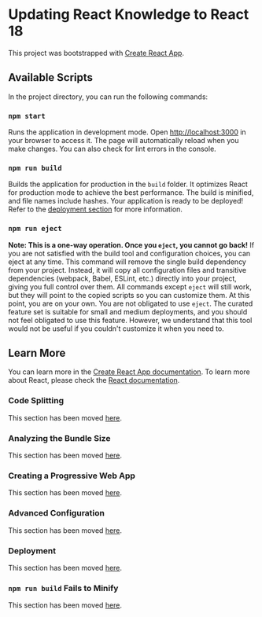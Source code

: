 # Updating React Knowledge to React 18

This project was bootstrapped with [Create React App](https://github.com/facebook/create-react-app).

## Available Scripts

In the project directory, you can run the following commands:

### `npm start`

Runs the application in development mode.
Open [http://localhost:3000](http://localhost:3000) in your browser to access it.
The page will automatically reload when you make changes.
You can also check for lint errors in the console.

### `npm run build`

Builds the application for production in the `build` folder.
It optimizes React for production mode to achieve the best performance.
The build is minified, and file names include hashes.
Your application is ready to be deployed!
Refer to the [deployment section](https://facebook.github.io/create-react-app/docs/deployment) for more information.

### `npm run eject`

**Note: This is a one-way operation. Once you `eject`, you cannot go back!**
If you are not satisfied with the build tool and configuration choices, you can eject at any time. This command will
remove the single build dependency from your project.
Instead, it will copy all configuration files and transitive dependencies (webpack, Babel, ESLint, etc.) directly into
your project, giving you full control over them. All commands except `eject` will still work, but they will point to the
copied scripts so you can customize them. At this point, you are on your own.
You are not obligated to use `eject`. The curated feature set is suitable for small and medium deployments, and you
should not feel obligated to use this feature. However, we understand that this tool would not be useful if you couldn't
customize it when you need to.

## Learn More

You can learn more in
the [Create React App documentation](https://facebook.github.io/create-react-app/docs/getting-started).
To learn more about React, please check the [React documentation](https://reactjs.org/).

### Code Splitting

This section has been moved [here](https://facebook.github.io/create-react-app/docs/code-splitting).

### Analyzing the Bundle Size

This section has been moved [here](https://facebook.github.io/create-react-app/docs/analyzing-the-bundle-size).

### Creating a Progressive Web App

This section has been moved [here](https://facebook.github.io/create-react-app/docs/making-a-progressive-web-app).

### Advanced Configuration

This section has been moved [here](https://facebook.github.io/create-react-app/docs/advanced-configuration).

### Deployment

This section has been moved [here](https://facebook.github.io/create-react-app/docs/deployment).

### `npm run build` Fails to Minify

This section has been
moved [here](https://facebook.github.io/create-react-app/docs/troubleshooting#npm-run-build-fails-to-minify).
